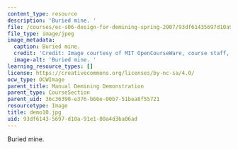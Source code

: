 ```yaml
---
content_type: resource
description: 'Buried mine. '
file: /courses/ec-s06-design-for-demining-spring-2007/93df61435697d10a91e100a4d3ba06ad_demo10.jpg
file_type: image/jpeg
image_metadata:
  caption: Buried mine.
  credit: 'Credit: Image courtesy of MIT OpenCourseWare, course staff, and students.'
  image-alt: 'Buried mine. '
learning_resource_types: []
license: https://creativecommons.org/licenses/by-nc-sa/4.0/
ocw_type: OCWImage
parent_title: Manual Demining Demonstration
parent_type: CourseSection
parent_uid: 36c36390-e376-b66e-00b7-51bea8f55721
resourcetype: Image
title: demo10.jpg
uid: 93df6143-5697-d10a-91e1-00a4d3ba06ad
---
```

Buried mine. 